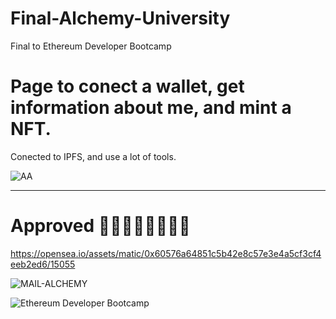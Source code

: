 # Final-Alchemy-University
Final to Ethereum Developer Bootcamp

# Page to conect a wallet, get information about me, and mint a NFT.
Conected to IPFS, and use a lot of tools.

![AA](https://user-images.githubusercontent.com/42863568/232176124-684b150c-c12b-408e-b9b3-47da535aff9a.jpg)

---------------------------------------------------------------------------------------------------------------------

# Approved 🎉🎉🎉🎉🎉🎉🎉🎉

https://opensea.io/assets/matic/0x60576a64851c5b42e8c57e3e4a5cf3cf4eeb2ed6/15055

![MAIL-ALCHEMY](https://github.com/gonzalolater/Final-Alchemy-University/assets/42863568/376ab6d8-be37-425b-aab9-62e5f93650f5)

![Ethereum Developer Bootcamp](https://github.com/gonzalolater/Final-Alchemy-University/assets/42863568/46043076-b397-489f-b2da-af3e160fc4d8)

